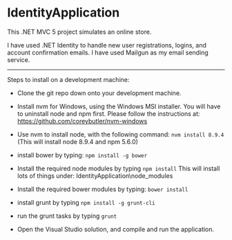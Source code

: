 # IdentityApplication

This .NET MVC 5 project simulates an online store.

I have used .NET Identity to handle new user registrations, logins, and account confirmation emails. I have used Mailgun as my email sending service.

------------------------------------------------------

Steps to install on a development machine:

* Clone the git repo down onto your development machine.

* Install nvm for Windows, using the Windows MSI installer.
You will have to uninstall node and npm first.
Please follow the instructions at:
https://github.com/coreybutler/nvm-windows

* Use nvm to install node, with the following command:
`nvm install 8.9.4`
(This will install node 8.9.4 and npm 5.6.0)

* install bower by typing:
`npm install -g bower`

* Install the required node modules by typing
`npm install`
This will install lots of things under: IdentityApplication\node_modules

* Install the required bower modules by typing:
`bower install`

* install grunt by typing
`npm install -g grunt-cli`

* run the grunt tasks by typing
`grunt`

* Open the Visual Studio solution, and compile and run the application.